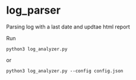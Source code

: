 # log_parser

Parsing log with a last date and updtae html report

Run

```
python3 log_analyzer.py

```

or

```
python3 log_analyzer.py --config config.json

```
